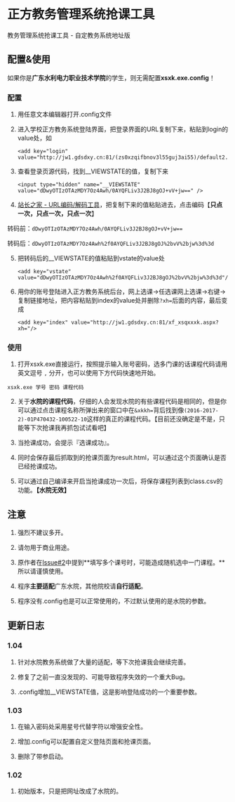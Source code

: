 # 正方教务管理系统抢课工具 #

教务管理系统抢课工具 - 自定教务系统地址版

## 配置&使用 ##

如果你是**广东水利电力职业技术学院**的学生，则无需配置**xsxk.exe.config**！

### 配置 ###

1. 用任意文本编辑器打开.config文件

2. 进入学校正方教务系统登陆界面，把登录界面的URL复制下来，粘贴到login的value处，如

   ```
   <add key="login" value="http://jw1.gdsdxy.cn:81/(zs0xzqifbnov3l55guj3ai55)/default2.aspx"/>
   ```

3. 查看登录页源代码，找到__VIEWSTATE的值，复制下来

   ```
   <input type="hidden" name="__VIEWSTATE" value="dDwyOTIzOTAzMDY7Oz4Awh/0AYQFLiv3J2BJ8gOJ+vV+jw==" />
   ```

4. [站长之家 - URL编码/解码工具](http://tool.chinaz.com/tools/urlencode.aspx)，把复制下来的值粘贴进去，点击编码【**只点一次，只点一次，只点一次**】

转码前：`dDwyOTIzOTAzMDY7Oz4Awh/0AYQFLiv3J2BJ8gOJ+vV+jw==`

转码后：`dDwyOTIzOTAzMDY7Oz4Awh%2f0AYQFLiv3J2BJ8gOJ%2bvV%2bjw%3d%3d`

5. 把转码后的__VIEWSTATE的值粘贴到vstate的value处

   ```
   <add key="vstate" value="dDwyOTIzOTAzMDY7Oz4Awh%2f0AYQFLiv3J2BJ8gOJ%2bvV%2bjw%3d%3d"/>
   ```

4. 用你的账号登陆进入正方教务系统后台，网上选课->任选课网上选课->右键->复制链接地址，把内容粘贴到index的value处并删除`?xh=`后面的内容，最后变成

   ```
   <add key="index" value="http://jw1.gdsdxy.cn:81/xf_xsqxxxk.aspx?xh="/>
   ```

### 使用 ###

1. 打开xsxk.exe直接运行，按照提示输入账号密码，选多门课的话课程代码请用英文逗号 `,` 分开，也可以使用下方代码快速地开始。

`xsxk.exe 学号 密码 课程代码`

2. 关于**水院的课程代码**，仔细的人会发现水院的有些课程代码是相同的，但是你可以通过点击课程名称所弹出来的窗口中在`&xkkh=`背后找到像`(2016-2017-2)-01P470432-100522-10`这样的真正的课程代码。【目前还没确定是不是，只能等下次抢课我再抓包试试看吧】

3. 当抢课成功，会提示『选课成功』。 

4. 同时会保存最后抓取到的抢课页面为result.html，可以通过这个页面确认是否已经抢课成功。

6. 可以通过自己编译来开启当抢课成功一次后，将保存课程列表到class.csv的功能。**【水院无效】**

## 注意 ##

1. 强烈不建议多开。

2. 请勿用于商业用途。

3. 原作者在[Issue#2](https://github.com/imlinhanchao/zfxk2/issues/2)中提到**填写多个课号时，可能造成随机选中一门课程。**所以请谨慎使用。

4. 程序**主要适配**广东水院，其他院校请**自行适配**。

5. 程序没有.config也是可以正常使用的，不过默认使用的是水院的参数。

## 更新日志 ##

### 1.04 ###

1. 针对水院教务系统做了大量的适配，等下次抢课我会继续完善。

2. 修复了之前一直没发现的、可能导致程序失效的一个重大Bug。

3. .config增加__VIEWSTATE值，这是影响登陆成功的一个重要参数。

### 1.03 ###

1. 在输入密码处采用星号代替字符以增强安全性。

2. 增加.config可以配置自定义登陆页面和抢课页面。

3. 删除了带参启动。

### 1.02 ###

1. 初始版本，只是把网址改成了水院的。
